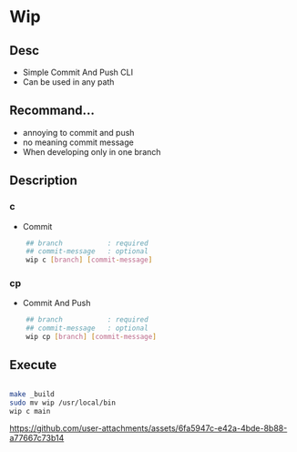 # Wip

## Desc

- Simple Commit And Push CLI
- Can be used in any path

## Recommand...

- annoying to commit and push
- no meaning commit message
- When developing only in one branch 

## Description


### c

- Commit

```sh
    ## branch           : required
    ## commit-message   : optional
    wip c [branch] [commit-message]
```

### cp

- Commit And Push


```sh
    ## branch           : required
    ## commit-message   : optional
    wip cp [branch] [commit-message]
```

## Execute

```sh

make _build
sudo mv wip /usr/local/bin
wip c main
```

https://github.com/user-attachments/assets/6fa5947c-e42a-4bde-8b88-a77667c73b14